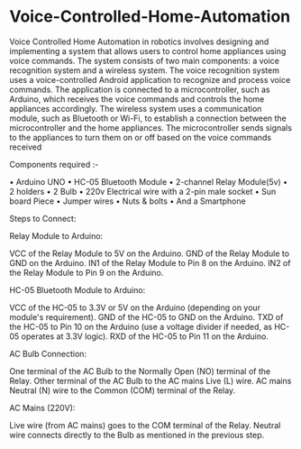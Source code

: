 # Voice-Controlled-Home-Automation
Voice Controlled Home Automation in robotics involves designing and implementing a system that allows users to control home appliances using voice commands. The system consists of two main components: a voice recognition system and a wireless system.
The voice recognition system uses a voice-controlled Android application to
recognize and process voice commands. The application is connected to a
microcontroller, such as Arduino, which receives the voice commands and controls
the home appliances accordingly.
The wireless system uses a communication module, such as Bluetooth or Wi-Fi, to
establish a connection between the microcontroller and the home appliances. The
microcontroller sends signals to the appliances to turn them on or off based on the
voice commands received

Components required :-

• Arduino UNO
• HC-05 Bluetooth Module 
• 2-channel Relay Module(5v) 
• 2 holders
• 2 Bulb
• 220v Electrical wire with a 2-pin male socket 
• Sun board Piece
• Jumper wires
• Nuts & bolts
• And a Smartphone

Steps to Connect:

Relay Module to Arduino:

VCC of the Relay Module to 5V on the Arduino.
GND of the Relay Module to GND on the Arduino.
IN1 of the Relay Module to Pin 8 on the Arduino.
IN2 of the Relay Module to Pin 9 on the Arduino.


HC-05 Bluetooth Module to Arduino:

VCC of the HC-05 to 3.3V or 5V on the Arduino (depending on your module's requirement).
GND of the HC-05 to GND on the Arduino.
TXD of the HC-05 to Pin 10 on the Arduino (use a voltage divider if needed, as HC-05 operates at 3.3V logic).
RXD of the HC-05 to Pin 11 on the Arduino.


AC Bulb Connection:

One terminal of the AC Bulb to the Normally Open (NO) terminal of the Relay.
Other terminal of the AC Bulb to the AC mains Live (L) wire.
AC mains Neutral (N) wire to the Common (COM) terminal of the Relay.


AC Mains (220V):

Live wire (from AC mains) goes to the COM terminal of the Relay.
Neutral wire connects directly to the Bulb as mentioned in the previous step.
